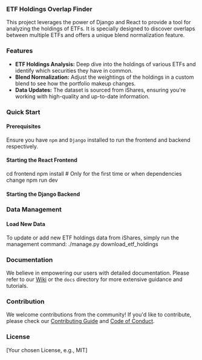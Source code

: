 ### ETF Holdings Overlap Finder

This project leverages the power of Django and React to provide a tool for analyzing the holdings of ETFs. It is specially designed to discover overlaps between multiple ETFs and offers a unique blend normalization feature.

### Features
- **ETF Holdings Analysis:** Deep dive into the holdings of various ETFs and identify which securities they have in common.
- **Blend Normalization:** Adjust the weightings of the holdings in a custom blend to see how the portfolio makeup changes.
- **Data Updates:** The dataset is sourced from iShares, ensuring you're working with high-quality and up-to-date information.

### Quick Start

#### Prerequisites
Ensure you have `npm` and `Django` installed to run the frontend and backend respectively.

#### Starting the React Frontend
cd frontend
npm install # Only for the first time or when dependencies change
npm run dev


#### Starting the Django Backend

### Data Management

#### Load New Data
To update or add new ETF holdings data from iShares, simply run the management command:
./manage.py download_etf_holdings


### Documentation

We believe in empowering our users with detailed documentation. Please refer to our [Wiki](LINK-TO-YOUR-WIKI-IF-YOU-HAVE-ONE) or the `docs` directory for more extensive guidance and tutorials.

### Contribution

We welcome contributions from the community! If you'd like to contribute, please check our [Contributing Guide](LINK-TO-YOUR-CONTRIBUTING-GUIDE-IF-YOU-HAVE-ONE) and [Code of Conduct](LINK-TO-YOUR-CODE-OF-CONDUCT-IF-YOU-HAVE-ONE).

### License
[Your chosen License, e.g., MIT]
